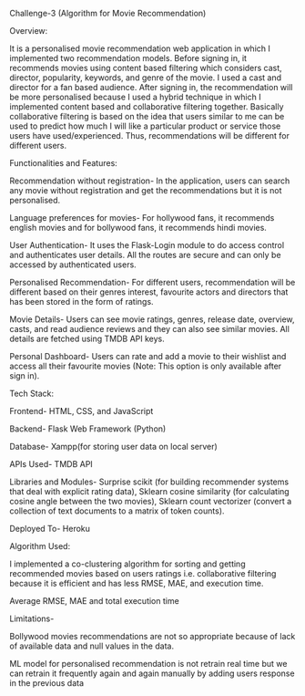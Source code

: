 Challenge-3 (Algorithm for Movie Recommendation)

Overview: 

It is a personalised movie recommendation web application in which I implemented two recommendation models. Before signing in, it recommends movies using content based filtering which considers cast, director, popularity, keywords, and genre of the movie. I used a cast and director for a fan based audience. After signing in, the recommendation will be more personalised because I used a hybrid technique in which I implemented content based and collaborative filtering together. Basically collaborative filtering is based on the idea that users similar to me can be used to predict how much I will like a particular product or service those users have used/experienced. Thus, recommendations will be different for different users.

Functionalities and Features:

Recommendation without registration- In the application, users can search any movie without registration and get the recommendations but it is not personalised.

Language preferences for movies- For hollywood fans, it recommends english movies and for bollywood fans, it recommends hindi movies.

User Authentication- It uses the Flask-Login module to do access control and  authenticates user details. All the routes are secure and can only be accessed by authenticated users.

Personalised Recommendation- For different users, recommendation will be different based on their genres interest, favourite actors and directors that  has been stored in the form of ratings.

Movie Details- Users can see movie ratings, genres, release date, overview, casts, and read audience reviews and they can also see similar movies. All details are fetched using TMDB API keys.

Personal Dashboard- Users can rate and add a movie to their wishlist and access all their favourite movies (Note: This option is only available after sign in).

Tech Stack:

Frontend- HTML, CSS, and JavaScript

Backend- Flask Web Framework (Python)

Database- Xampp(for storing user data on local server)

APIs Used- TMDB API

Libraries and Modules- Surprise scikit (for building recommender systems that deal with explicit rating data), Sklearn cosine similarity (for calculating cosine angle between the two movies), Sklearn count vectorizer (convert a collection of text documents to a matrix of token counts). 

Deployed To- Heroku

Algorithm Used:

I implemented a co-clustering algorithm for sorting and getting recommended movies based on users ratings i.e. collaborative filtering because it is efficient and has less RMSE, MAE, and execution time.

Average RMSE, MAE and total execution time



Limitations-

Bollywood movies recommendations are not so appropriate because of lack of available data and null values in the data.

ML model for personalised recommendation is not retrain real time but we can retrain it frequently again and again manually by adding users response in the previous data 


